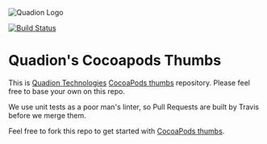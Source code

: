 ![Quadion Logo](https://quadion.github.io/shared-assets/images/quadion.svg)

[![Build Status](http://img.shields.io/travis/quadion/thumbs/master.svg?style=flat)](https://travis-ci.org/quadion/thumbs)

# Quadion's Cocoapods Thumbs

This is [Quadion Technologies](http://www.quadiontech.com) [CocoaPods thumbs](https://github.com/quadion/cocoapods-thumbs) repository. Please feel free to base your own on this repo.

We use unit tests as a poor man's linter, so Pull Requests are built by Travis before we merge them.

Feel free to fork this repo to get started with [CocoaPods thumbs].

[CocoaPods thumbs]: https://github.com/quadion/cocoapods-thumbs
